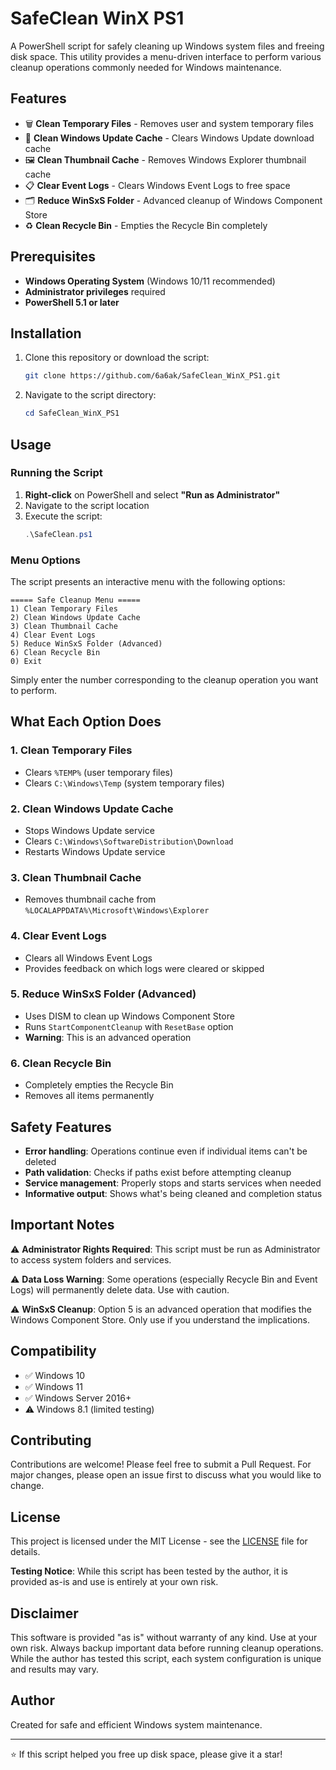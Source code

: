 # SafeClean WinX PS1

A PowerShell script for safely cleaning up Windows system files and freeing disk space. This utility provides a menu-driven interface to perform various cleanup operations commonly needed for Windows maintenance.

## Features

- 🗑️ **Clean Temporary Files** - Removes user and system temporary files
- 🔄 **Clean Windows Update Cache** - Clears Windows Update download cache
- 🖼️ **Clean Thumbnail Cache** - Removes Windows Explorer thumbnail cache
- 📋 **Clear Event Logs** - Clears Windows Event Logs to free space
- 🗂️ **Reduce WinSxS Folder** - Advanced cleanup of Windows Component Store
- ♻️ **Clean Recycle Bin** - Empties the Recycle Bin completely

## Prerequisites

- **Windows Operating System** (Windows 10/11 recommended)
- **Administrator privileges** required
- **PowerShell 5.1 or later**

## Installation

1. Clone this repository or download the script:
   ```bash
   git clone https://github.com/6a6ak/SafeClean_WinX_PS1.git
   ```

2. Navigate to the script directory:
   ```powershell
   cd SafeClean_WinX_PS1
   ```

## Usage

### Running the Script

1. **Right-click** on PowerShell and select **"Run as Administrator"**
2. Navigate to the script location
3. Execute the script:
   ```powershell
   .\SafeClean.ps1
   ```

### Menu Options

The script presents an interactive menu with the following options:

```
===== Safe Cleanup Menu =====
1) Clean Temporary Files
2) Clean Windows Update Cache
3) Clean Thumbnail Cache
4) Clear Event Logs
5) Reduce WinSxS Folder (Advanced)
6) Clean Recycle Bin
0) Exit
```

Simply enter the number corresponding to the cleanup operation you want to perform.

## What Each Option Does

### 1. Clean Temporary Files
- Clears `%TEMP%` (user temporary files)
- Clears `C:\Windows\Temp` (system temporary files)

### 2. Clean Windows Update Cache
- Stops Windows Update service
- Clears `C:\Windows\SoftwareDistribution\Download`
- Restarts Windows Update service

### 3. Clean Thumbnail Cache
- Removes thumbnail cache from `%LOCALAPPDATA%\Microsoft\Windows\Explorer`

### 4. Clear Event Logs
- Clears all Windows Event Logs
- Provides feedback on which logs were cleared or skipped

### 5. Reduce WinSxS Folder (Advanced)
- Uses DISM to clean up Windows Component Store
- Runs `StartComponentCleanup` with `ResetBase` option
- **Warning**: This is an advanced operation

### 6. Clean Recycle Bin
- Completely empties the Recycle Bin
- Removes all items permanently

## Safety Features

- **Error handling**: Operations continue even if individual items can't be deleted
- **Path validation**: Checks if paths exist before attempting cleanup
- **Service management**: Properly stops and starts services when needed
- **Informative output**: Shows what's being cleaned and completion status

## Important Notes

⚠️ **Administrator Rights Required**: This script must be run as Administrator to access system folders and services.

⚠️ **Data Loss Warning**: Some operations (especially Recycle Bin and Event Logs) will permanently delete data. Use with caution.

⚠️ **WinSxS Cleanup**: Option 5 is an advanced operation that modifies the Windows Component Store. Only use if you understand the implications.

## Compatibility

- ✅ Windows 10
- ✅ Windows 11
- ✅ Windows Server 2016+
- ⚠️ Windows 8.1 (limited testing)

## Contributing

Contributions are welcome! Please feel free to submit a Pull Request. For major changes, please open an issue first to discuss what you would like to change.

## License

This project is licensed under the MIT License - see the [LICENSE](LICENSE) file for details.

**Testing Notice**: While this script has been tested by the author, it is provided as-is and use is entirely at your own risk.

## Disclaimer

This software is provided "as is" without warranty of any kind. Use at your own risk. Always backup important data before running cleanup operations. While the author has tested this script, each system configuration is unique and results may vary.

## Author

Created for safe and efficient Windows system maintenance.

---

⭐ If this script helped you free up disk space, please give it a star!
